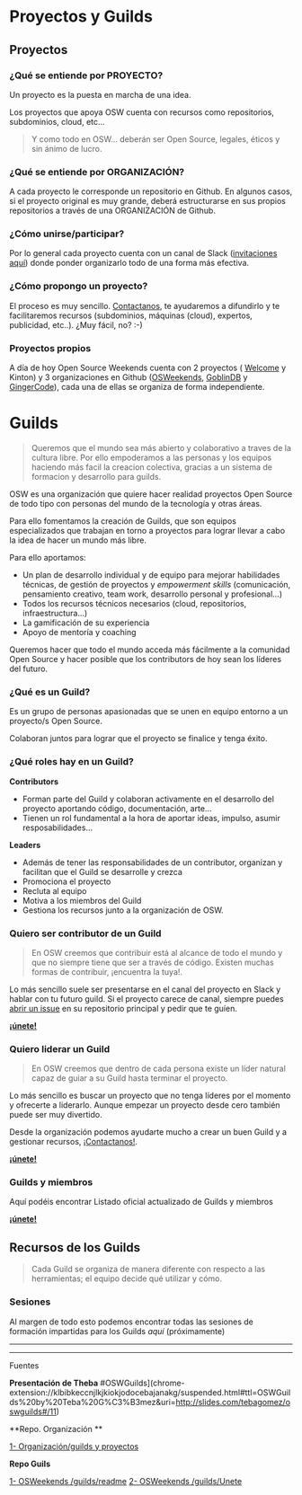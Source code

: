 # Proyectos y Guilds

## Proyectos

### ¿Qué se entiende por PROYECTO?

Un proyecto es la puesta en marcha de una idea.

Los proyectos que apoya OSW cuenta con recursos como repositorios, subdominios, cloud, etc...

>Y como todo en OSW... deberán ser Open Source, legales, éticos y sin ánimo de lucro.

### ¿Qué se entiende por ORGANIZACIÓN?

A cada proyecto le corresponde un repositorio en Github. En algunos casos, si el proyecto original es muy grande, deberá estructurarse en sus propios repositorios a través de una ORGANIZACIÓN de Github. 

### ¿Cómo unirse/participar?

Por lo general cada proyecto cuenta con un canal de Slack ([invitaciones aquí](http://invitations-osweekends.herokuapp.com/)) donde ponder organizarlo todo de una forma más efectiva. 

### ¿Cómo propongo un proyecto?

El proceso es muy sencillo. [Contactanos](../README.md#contactar-con-la-organización), te ayudaremos a difundirlo y te facilitaremos recursos (subdominios, máquinas (cloud), expertos, publicidad, etc..). ¿Muy fácil, no? :-)

### Proyectos propios

A día de hoy Open Source Weekends cuenta con 2 proyectos ( [Welcome](https://github.com/OSWeekends/welcome.osweekends.com/tree/dev/ORGANIZACION) y Kinton) y 3 organizaciones en Github ([OSWeekends](https://github.com/OSWeekends), [GoblinDB](https://github.com/GoblinDBRocks) y [GingerCode](https://github.com/GingerCode)), cada una de ellas se organiza de forma independiente.

# Guilds

> Queremos que el mundo sea más abierto y colaborativo a traves de la cultura libre. Por ello empoderamos a las personas y los equipos haciendo más facil la creacion colectiva, gracias a un sistema de formacion y desarrollo para guilds.

OSW es una organización que quiere hacer realidad proyectos Open Source de todo tipo con personas del mundo de la tecnología y otras áreas. 

Para ello fomentamos la creación de Guilds, que son equipos especializados que trabajan en torno a proyectos para lograr llevar a cabo la idea de hacer un mundo más libre. 

Para ello aportamos: 

- Un plan de desarrollo individual y de equipo para mejorar habilidades técnicas, de gestión de proyectos y *empowerment skills* (comunicación, pensamiento creativo, team work, desarrollo personal y profesional...)
- Todos los recursos técnicos necesarios (cloud, repositorios, infraestructura...)
- La gamificación de su experiencia
- Apoyo de mentoría y coaching

Queremos hacer que todo el mundo acceda más fácilmente a la comunidad Open Source y hacer posible que los contributors de hoy sean los líderes del futuro. 

### ¿Qué es un Guild?

Es un grupo de personas apasionadas que se unen en equipo entorno a un proyecto/s Open Source. 

Colaboran juntos para lograr que el proyecto se finalice y tenga éxito.

### ¿Qué roles hay en un Guild?

**Contributors**
- Forman parte del Guild y colaboran activamente en el desarrollo del proyecto aportando código, documentación, arte...
- Tienen un rol fundamental a la hora de aportar ideas, impulso, asumir resposabilidades...

**Leaders**
- Además de tener las responsabilidades de un contributor, organizan y facilitan que el Guild se desarrolle y crezca
- Promociona el proyecto
- Recluta al equipo
- Motiva a los miembros del Guild
- Gestiona los recursos junto a la organización de OSW.

### Quiero ser contributor de un Guild

> En OSW creemos que contribuir está al alcance de todo el mundo y que no siempre tiene que ser a través de código. Existen muchas formas de contribuir, ¡encuentra la tuya!.

Lo más sencillo suele ser presentarse en el canal del proyecto en Slack y hablar con tu futuro guild. Si el proyecto carece de canal, siempre puedes [abrir un issue](https://guides.github.com/features/issues/) en su repositorio principal y pedir que te guíen.

**[¡únete!](unete.md)**

### Quiero liderar un Guild

> En OSW creemos que dentro de cada persona existe un líder natural capaz de guiar a su Guild hasta terminar el proyecto.

Lo más sencillo es buscar un proyecto que no tenga líderes por el momento y ofrecerte a liderarlo. Aunque empezar un proyecto desde cero también puede ser muy divertido. 

Desde la organización podemos ayudarte mucho a crear un buen Guild y a gestionar recursos, [¡Contactanos!](https://github.com/OSWeekends/Organizacion#contactar-con-la-organización).

**[¡únete!](unete.md)**

### Guilds y miembros

Aquí podéis encontrar Listado oficial actualizado de Guilds y miembros

**[¡únete!](unete.md)**

## Recursos de los Guilds  

> Cada Guild se organiza de manera diferente con respecto a las herramientas; el equipo decide qué utilizar y cómo. 

### Sesiones

Al margen de todo esto podemos encontrar todas las sesiones de formación impartidas para los Guilds *aquí* (próximamente)

--------
--------
Fuentes

**Presentación de Theba** #OSWGuilds](chrome-extension://klbibkeccnjlkjkiokjodocebajanakg/suspended.html#ttl=OSWGuilds%20by%20Teba%20G%C3%B3mez&uri=http://slides.com/tebagomez/oswguilds#/11)

**Repo. Organización **

[1- Organización/guilds y proyectos](https://github.com/OSWeekends/Organizacion/tree/master/guilds%20y%20proyectos)

**Repo Guils**

[1- OSWeekends /guilds/readme](https://github.com/OSWeekends/Guilds/blob/master/readme.md)
[2- OSWeekends /guilds/Unete](https://github.com/OSWeekends/Guilds/blob/master/readme.md)




